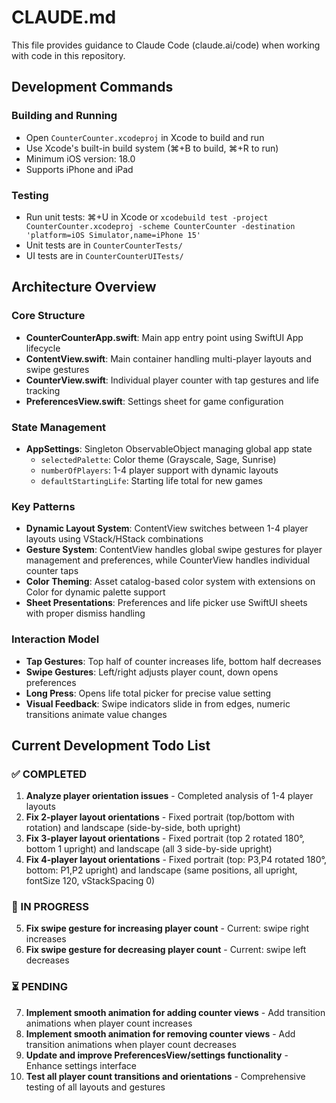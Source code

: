 # CLAUDE.md

This file provides guidance to Claude Code (claude.ai/code) when working with code in this repository.

## Development Commands

### Building and Running
- Open `CounterCounter.xcodeproj` in Xcode to build and run
- Use Xcode's built-in build system (⌘+B to build, ⌘+R to run)
- Minimum iOS version: 18.0
- Supports iPhone and iPad

### Testing
- Run unit tests: ⌘+U in Xcode or `xcodebuild test -project CounterCounter.xcodeproj -scheme CounterCounter -destination 'platform=iOS Simulator,name=iPhone 15'`
- Unit tests are in `CounterCounterTests/` 
- UI tests are in `CounterCounterUITests/`

## Architecture Overview

### Core Structure
- **CounterCounterApp.swift**: Main app entry point using SwiftUI App lifecycle
- **ContentView.swift**: Main container handling multi-player layouts and swipe gestures
- **CounterView.swift**: Individual player counter with tap gestures and life tracking
- **PreferencesView.swift**: Settings sheet for game configuration

### State Management
- **AppSettings**: Singleton ObservableObject managing global app state
  - `selectedPalette`: Color theme (Grayscale, Sage, Sunrise)
  - `numberOfPlayers`: 1-4 player support with dynamic layouts
  - `defaultStartingLife`: Starting life total for new games

### Key Patterns
- **Dynamic Layout System**: ContentView switches between 1-4 player layouts using VStack/HStack combinations
- **Gesture System**: ContentView handles global swipe gestures for player management and preferences, while CounterView handles individual counter taps
- **Color Theming**: Asset catalog-based color system with extensions on Color for dynamic palette support
- **Sheet Presentations**: Preferences and life picker use SwiftUI sheets with proper dismiss handling

### Interaction Model
- **Tap Gestures**: Top half of counter increases life, bottom half decreases
- **Swipe Gestures**: Left/right adjusts player count, down opens preferences
- **Long Press**: Opens life total picker for precise value setting
- **Visual Feedback**: Swipe indicators slide in from edges, numeric transitions animate value changes

## Current Development Todo List

### ✅ COMPLETED
1. **Analyze player orientation issues** - Completed analysis of 1-4 player layouts
2. **Fix 2-player layout orientations** - Fixed portrait (top/bottom with rotation) and landscape (side-by-side, both upright)
3. **Fix 3-player layout orientations** - Fixed portrait (top 2 rotated 180°, bottom 1 upright) and landscape (all 3 side-by-side upright)
4. **Fix 4-player layout orientations** - Fixed portrait (top: P3,P4 rotated 180°, bottom: P1,P2 upright) and landscape (same positions, all upright, fontSize 120, vStackSpacing 0)

### 🔄 IN PROGRESS  
5. **Fix swipe gesture for increasing player count** - Current: swipe right increases
6. **Fix swipe gesture for decreasing player count** - Current: swipe left decreases

### ⏳ PENDING
7. **Implement smooth animation for adding counter views** - Add transition animations when player count increases
8. **Implement smooth animation for removing counter views** - Add transition animations when player count decreases  
9. **Update and improve PreferencesView/settings functionality** - Enhance settings interface
10. **Test all player count transitions and orientations** - Comprehensive testing of all layouts and gestures